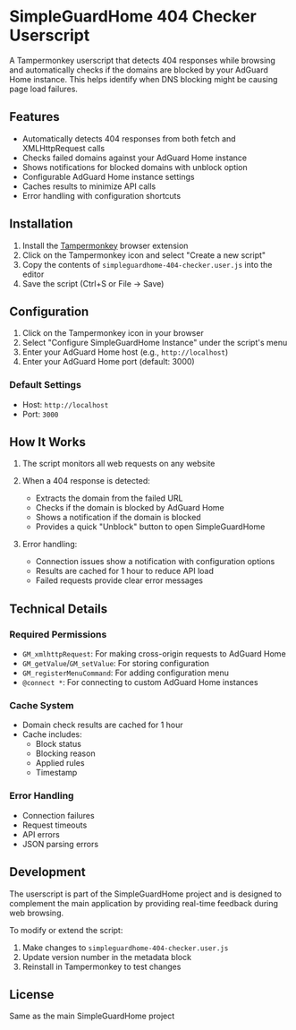 # SimpleGuardHome 404 Checker Userscript

A Tampermonkey userscript that detects 404 responses while browsing and automatically checks if the domains are blocked by your AdGuard Home instance. This helps identify when DNS blocking might be causing page load failures.

## Features

- Automatically detects 404 responses from both fetch and XMLHttpRequest calls
- Checks failed domains against your AdGuard Home instance
- Shows notifications for blocked domains with unblock option
- Configurable AdGuard Home instance settings
- Caches results to minimize API calls
- Error handling with configuration shortcuts

## Installation

1. Install the [Tampermonkey](https://www.tampermonkey.net/) browser extension
2. Click on the Tampermonkey icon and select "Create a new script"
3. Copy the contents of `simpleguardhome-404-checker.user.js` into the editor
4. Save the script (Ctrl+S or File -> Save)

## Configuration

1. Click on the Tampermonkey icon in your browser
2. Select "Configure SimpleGuardHome Instance" under the script's menu
3. Enter your AdGuard Home host (e.g., `http://localhost`)
4. Enter your AdGuard Home port (default: 3000)

### Default Settings
- Host: `http://localhost`
- Port: `3000`

## How It Works

1. The script monitors all web requests on any website
2. When a 404 response is detected:
   - Extracts the domain from the failed URL
   - Checks if the domain is blocked by AdGuard Home
   - Shows a notification if the domain is blocked
   - Provides a quick "Unblock" button to open SimpleGuardHome

3. Error handling:
   - Connection issues show a notification with configuration options
   - Results are cached for 1 hour to reduce API load
   - Failed requests provide clear error messages

## Technical Details

### Required Permissions
- `GM_xmlhttpRequest`: For making cross-origin requests to AdGuard Home
- `GM_getValue`/`GM_setValue`: For storing configuration
- `GM_registerMenuCommand`: For adding configuration menu
- `@connect *`: For connecting to custom AdGuard Home instances

### Cache System
- Domain check results are cached for 1 hour
- Cache includes:
  - Block status
  - Blocking reason
  - Applied rules
  - Timestamp

### Error Handling
- Connection failures
- Request timeouts
- API errors
- JSON parsing errors

## Development

The userscript is part of the SimpleGuardHome project and is designed to complement the main application by providing real-time feedback during web browsing.

To modify or extend the script:
1. Make changes to `simpleguardhome-404-checker.user.js`
2. Update version number in the metadata block
3. Reinstall in Tampermonkey to test changes

## License

Same as the main SimpleGuardHome project